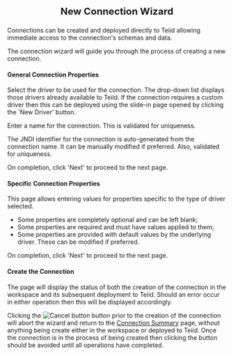 <p style="text-align: center;font-weight: bold;font-size: 22">New Connection Wizard</p>

Connections can be created and deployed directly to Teiid allowing immediate access to the connection's schemas and data.

The connection wizard will guide you through the process of creating a new connection.

#### General Connection Properties

Select the driver to be used for the connection. The drop-down list displays those drivers already available to Teiid. If the connection requires a custom driver then this can be deployed using the slide-in page opened by clicking the 'New Driver' button.

Enter a name for the connection. This is validated for uniqueness.

The JNDI identifier for the connection is auto-generated from the connection name. It can be manually modified if preferred. Also, validated for uniqueness.

On completion, click 'Next' to proceed to the next page.

#### Specific Connection Properties

This page allows entering values for properties specific to the type of driver selected.
*  Some properties are completely optional and can be left blank;
*  Some properties are required and must have values applied to them;
*  Some properties are provided with default values by the underlying driver. These can be modified if preferred.

On completion, click 'Next' to proceed to the next page.

#### Create the Connection

The page will display the status of both the creation of the connection in the workspace and its subsequent deployment to Teiid. Should an error occur in either operation then this will be displayed accordingly.

Clicking the ![Cancel button](images/CancelButton.png "Cancel New Connection") button prior to the creation of the connection will abort the wizard and return to the [Connection Summary](connections-summary-help.html) page, without anything being create either in the workspace or deployed to Teiid. Once the connection is in the process of being created then clicking the button should be avoided until all operations have completed.
